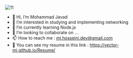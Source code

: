 ![11](https://user-images.githubusercontent.com/74991694/120069210-ee91e480-c099-11eb-8167-2f644cd48aa6.jpg)

- 👋 Hi, I’m Mohammad Javad
- 👀 I’m interested in studying and implementing networking
- 🌱 I’m currently learning Node.js
- 💞️ I’m looking to collaborate on ...
- 📫 How to reach me : mj.hosseini.dev@gmail.com
- 📄 You can see my resume in this link : https://vector-mj.github.io/Resume/

<!---
vector-mj/vector-mj is a ✨ special ✨ repository because its `README.md` (this file) appears on your GitHub profile.
You can click the Preview link to take a look at your changes.
--->
